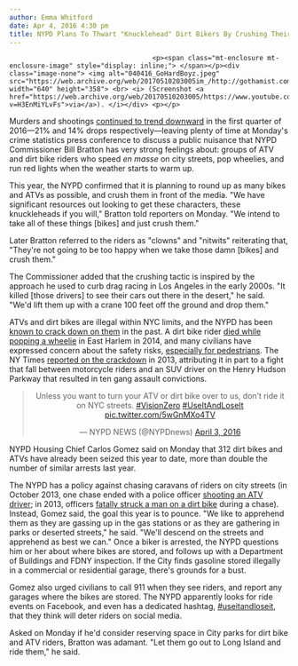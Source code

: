 ```yaml
---
author: Emma Whitford
date: Apr 4, 2016 4:30 pm
title: NYPD Plans To Thwart "Knucklehead" Dirt Bikers By Crushing Their Bikes
---
```


	
										<p><span class="mt-enclosure mt-enclosure-image" style="display: inline;"> </span></p><div class="image-none"> <img alt="040416_GoHardBoyz.jpeg" src="https://web.archive.org/web/20170510203005im_/http://gothamist.com/attachments/nyc_ewhitford/040416_GoHardBoyz.jpeg" width="640" height="358"> <br> <i> (Screenshot <a href="https://web.archive.org/web/20170510203005/https://www.youtube.com/watch?v=H3EnMiYLvFs">via</a>). </i></div> <p></p>

<p>Murders and shootings <a href="https://web.archive.org/web/20170510203005/http://gothamist.com/2016/03/21/nypd_slashing_bratton.php">continued to trend downward</a> in the first quarter of 2016&#x2014;21% and 14% drops respectively&#x2014;leaving plenty of time at Monday&apos;s crime statistics press conference to discuss a public nuisance that NYPD Commissioner Bill Bratton has very strong feelings about: groups of ATV and dirt bike riders who speed <em>en masse</em> on city streets, pop wheelies, and run red lights when the weather starts to warm up. </p>

<p>This year, the NYPD confirmed that it is planning to round up as many bikes and ATVs as possible, and crush them in front of the media. &quot;We have significant resources out looking to get these characters, these knuckleheads if you will,&quot; Bratton told reporters on Monday. &quot;We intend to take all of these things [bikes] and just crush them.&quot; </p>

<p>Later Bratton referred to the riders as &quot;clowns&quot; and &quot;nitwits&quot; reiterating that, &quot;They&apos;re not going to be too happy when we take those damn [bikes] and crush them.&quot; </p>

<p>The Commissioner added that the crushing tactic is inspired by the approach he used to curb drag racing in Los Angeles in the early 2000s. &quot;It killed [those drivers] to see their cars out there in the desert,&quot; he said. &quot;We&apos;d lift them up with a crane 100 feet off the ground and drop them.&quot; </p>

<p>ATVs and dirt bikes are illegal within NYC limits, and the NYPD has been <a href="https://web.archive.org/web/20170510203005/http://gothamist.com/2014/03/10/photos_illegal_dirt_bikes_seized_by.php#photo-1">known to crack down on them</a> in the past. A dirt bike rider <a href="https://web.archive.org/web/20170510203005/http://gothamist.com/2014/05/07/man_on_dirt_bike_killed_in_east_har.php">died while popping a wheelie</a> in East Harlem in 2014, and many civilians have expressed concern about the safety risks, <a href="https://web.archive.org/web/20170510203005/https://www.dnainfo.com/new-york/20120419/harlem/dirt-bike-riders-terrorize-harlem-but-say-they-just-want-place-ride">especially for pedestrians</a>. The NY Times <a href="https://web.archive.org/web/20170510203005/http://www.nytimes.com/2013/11/19/nyregion/for-new-york-citys-dirt-bikers-there-is-nowhere-to-ride.html">reported on the crackdown</a> in 2013, attributing it in part to a fight that fall between motorcycle riders and an SUV driver on the Henry Hudson Parkway that resulted in ten gang assault convictions. </p>

<center><blockquote class="twitter-tweet" data-lang="en"><p lang="en" dir="ltr">Unless you want to turn your ATV or dirt bike over to us, don&#x2019;t ride it on NYC streets. <a href="https://web.archive.org/web/20170510203005/https://twitter.com/hashtag/VisionZero?src=hash">#VisionZero</a> <a href="https://web.archive.org/web/20170510203005/https://twitter.com/hashtag/UseItAndLoseIt?src=hash">#UseItAndLoseIt</a> <a href="https://web.archive.org/web/20170510203005/https://t.co/5wGnMXo4TV">pic.twitter.com/5wGnMXo4TV</a></p>&#x2014; NYPD NEWS (@NYPDnews) <a href="https://web.archive.org/web/20170510203005/https://twitter.com/NYPDnews/status/716730779238338561">April 3, 2016</a></blockquote>
<script async src="//web.archive.org/web/20170510203005js_/http://platform.twitter.com/widgets.js" charset="utf-8"></script></center>

<p>NYPD Housing Chief Carlos Gomez said on Monday that 312 dirt bikes and ATVs have already been seized this year to date, more than double the number of similar arrests last year. </p>

<p>The NYPD has a policy against chasing caravans of riders on city streets (in October 2013, one chase ended with a police officer <a href="https://web.archive.org/web/20170510203005/http://gothamist.com/2010/10/13/cop_fatally_shots_man_on_atv_in_the.php">shooting an ATV driver</a>; in 2013, officers <a href="https://web.archive.org/web/20170510203005/http://gothamist.com/2013/03/23/graphic_video_of_nypd_car_fatally_h.php">fatally struck a man on a dirt bike</a> during a chase). Instead, Gomez said, the goal this year is to pounce. &quot;We like to apprehend them as they are gassing up in the gas stations or as they are gathering in parks or deserted streets,&quot; he said. &quot;We&apos;ll descend on the streets and apprehend as best we can.&quot; Once a biker is arrested, the NYPD questions him or her about where bikes are stored, and follows up with a Department of Buildings and FDNY inspection. If the City finds gasoline stored illegally in a commercial or residential garage, there&apos;s grounds for a bust. </p>

<p>Gomez also urged civilians to call 911 when they see riders, and report any garages where the bikes are stored. The NYPD apparently looks for ride events on Facebook, and even has a dedicated hashtag, <a href="https://web.archive.org/web/20170510203005/https://twitter.com/search?q=%23useitandloseit&amp;src=typd">#useitandloseit</a>, that they think will deter riders on social media. </p>

<p>Asked on Monday if he&apos;d consider reserving space in City parks for dirt bike and ATV riders, Bratton was adamant. &quot;Let them go out to Long Island and ride them,&quot; he said. </p>					
										
									
				